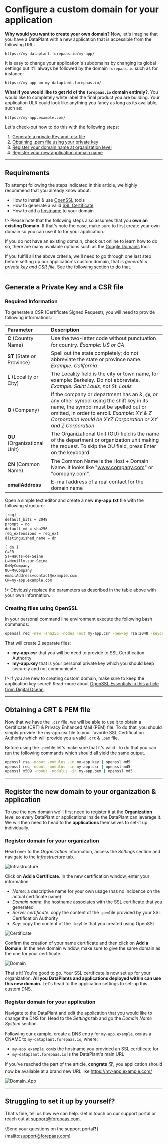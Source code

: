 # Configure a custom domain for your application

**Why would you want to create your own domain?** Now, let's imagine that you have a DataPlant with a new application that is accessible from the following URL:
```
https://my-dataplant.forepaas.io/my-app/
```

It is easy to change your application's subdomains by changing its global settings but it'll always be followed by the domain `forepaas.io` such as for instance:
```
https://my-app-on-my-dataplant.forepaas.io/
```

**What if you would like to get rid of the `forepaas.io` domain entirely?**. You would like to completely white label the final product you are building. Your application ULR could look like anything you fancy as long as its available, such as:
```
https://my-app.example.com/
```

Let's check-out how to do this with the following steps:
1. [Generate a private Key and .csr file](en/product/app-manager/settings/custom-domain?id=generate-a-private-key-and-a-csr-file)
2. [Obtaining .pem file using your private key](en/product/app-manager/settings/custom-domain?id=obtaining-a-crt-amp-pem-file)
3. [Register your domain name at organization level](en/product/app-manager/settings/custom-domain?id=register-domain-for-your-organization)
4. [Register your new application domain name](en/product/app-manager/settings/custom-domain?id=register-domain-for-your-application)

---

## Requirements

To attempt following the steps indicated in this article, we highly recommend that you already know about:
* How to install & use [OpenSSL](https://www.openssl.org/) tools
* How to generate a valid [SSL Certificate](https://en.wikipedia.org/wiki/Transport_Layer_Security)
* How to add a [hostname](https://en.wikipedia.org/wiki/Hostname) to your domain

!> Please note that the following steps also assumes that you **own an existing Domain**. If that's note the case, make sure to first create your own domain so you can use it to for your application.

If you do not have an existing domain, check out online to learn how to do so, there are many available options such as the [Google Domains](https://domains.google/) tool.

If you fulfill all the above criteria, we'll need to go through one last step before setting up our application's custom domain, that is *generate a private key and CSR file*. See the following section to do that.

---

## Generate a Private Key and a CSR file

### Required Information

To generate a CSR (Certificate Signed Request), you will need to provide following informations:

| Parameter | Description |
|:----------|:------------|
| **C** (Country Name) | Use the two-letter code without punctuation for country. *Example: US or CA* |
| **ST** (State or Province) | Spell out the state completely; do not abbreviate the state or province name. *Example: California* |
| **L** (Locality or City) | The Locality field is the city or town name, for example: Berkeley. Do not abbreviate. *Example: Saint Louis, not St. Louis* |
| **O** (Company) | If the company or department has an &, @, or any other symbol using the shift key in its name, the symbol must be spelled out or omitted, in order to enroll. *Example: XY & Z Corporation would be XYZ Corporation or XY and Z Corporation* |
| **OU** (Organizational Unit) | The Organizational Unit (OU) field is the name of the department or organization unit making the request. To skip the OU field, press Enter on the keyboard. |
| **CN** (Common Name) | The Common Name is the Host + Domain Name. It looks like "www.company.com" or "company.com". |
| **emailAddress** | E-mail address of a real contact for the domain name |

Open a simple text editor and create a new **my-app.txt** file with the following structure:

```txt
[req]
default_bits = 2048
prompt = no
default_md = sha256
req_extensions = req_ext
distinguished_name = dn

[ dn ]
C=FR
ST=Hauts-de-Seine
L=Neuilly-sur-Seine
O=MyCompany
OU=MyCompany
emailAddress=contact@example.com
CN=my-app.example.com
```
!> Obviously replace the parameters as described in the table above with your own information.

### Creating files using OpenSSL

In your personal command line environment execute the following bash commands:
```bash
openssl req -new -sha256 -nodes -out my-app.csr -newkey rsa:2048 -keyout my-app.key -config my-app.txt
```

That will create 2 separate files:
* **my-app.csr** that you will be need to provide to SSL Certification Authority
* **my-app.key** that is your personal private key which you should keep securely and not communicate

!> If you are new to creating custom domain, make sure to keep the application key secret! Read-more about [OpenSSL Essentials in this article from Digital Ocean](https://www.digitalocean.com/community/tutorials/openssl-essentials-working-with-ssl-certificates-private-keys-and-csrs#private-keys).

---

## Obtaining a CRT & PEM file

Now that we have the `.csr` file, we will be able to use it to obtain a Certificate (CRT) & Privacy Enhanced Mail (PEM) file. To do that, you should simply provide the my-app.csr file to your favorite SSL Certification Authority which will provide you a valid `.crt` & `.pem` file.

Before using the `.pem`file let's make sure that it's valid. To do that you can run the following commands which should all yield the same output.

```bash
openssl rsa -noout -modulus -in my-app.key | openssl md5
openssl req -noout -modulus -in my-app.csr | openssl md5
openssl x509 -noout -modulus -in my-app.pem | openssl md5
```

---

## Register the new domain to your organization & application

To use the new domain we'll first need to register it at the **Organization** level so every DataPlant or applications inside the DataPlant can leverage it. We will then need to head to the **applications** themselves to set-it up individually.

### Register domain for your organization

Head over to the *Organization* information, access the *Settings* section and navigate to the *Infrastructure* tab.

![Infrastructure](picts/domain_1.png)

Click on **Add a Certificate**. In the new certification window, enter your information:
* *Name*: a descriptive name for your own usage (has no incidence on the actual certificate name)
* *Domain name*: the hostname associates with the SSL certificate that you generated
* *Server certificate*: copy the content of the `.pem`file provided by your SSL Certification Authority
* *Key*: copy the content of the `.key`file that you created using OpenSSL

![Certificate](picts/domain_2.png)

Confirm the creation of your name certificate and then click on **Add a Domain**. In the new domain window, make sure to give the same domain as the one for your certificate.

![Domain](picts/domain_3.png)

That's it! You're good to go. Your SSL certificate is now set up for your organization. **All you DataPlants and applications deployed within can use this new domain.** Let's head to the application settings to set-up this custom DNS.

### Register domain for your application

Navigate to the DataPlant and edit the application that you would like to change the DNS for. Head to the *Settings* tab and go the *Domain Name System* section.

Following our example, create a DNS entry for `my-app.example.com` as a CNAME to `my-dataplant.forepaas.io`, where:
* `my-app.example.com`is the hostname you provided an SSL certificate for
* `my-dataplant.forepaas.io` is the DataPlant's main URL

If you've reached the part of the article, **congrats** 🏆, you application should now be available at a brand new URL like https://my-app.example.com/

![Domain_App](picts/domain_4.png)

---
## Struggling to set it up by yourself?

That's fine, tell us how we can help. Get in touch on our support portal or reach out at support@forepaas.com.

{Send your questions on the support portal❓}(mailto:support@forepaas.com)
